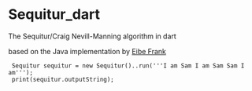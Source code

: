 # Sequitur_dart
The Sequitur/Craig Nevill-Manning algorithm in dart

based on the Java implementation by [Eibe Frank](http://www.sequitur.info/java)


```
 Sequitur sequitur = new Sequitur()..run('''I am Sam I am Sam Sam I am''');
 print(sequitur.outputString);
```
